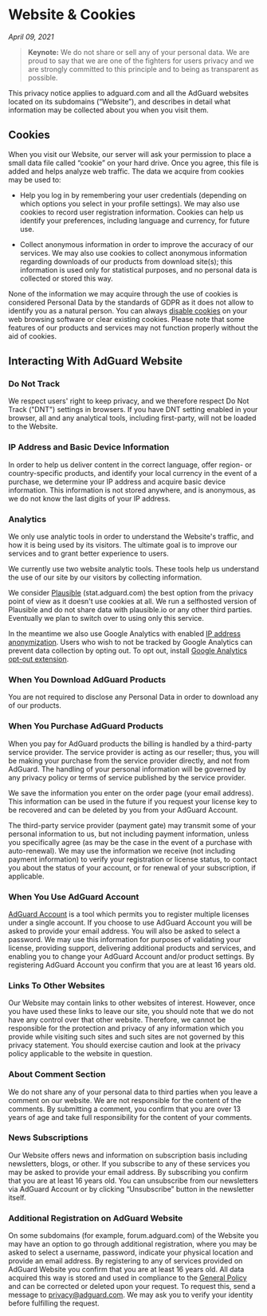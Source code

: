 # Website & Cookies
*April 09, 2021*
> **Keynote:** We do not share or sell any of your personal data. We are proud to say that we are one of the fighters for users privacy and we are strongly committed to this principle and to being as transparent as possible.

This privacy notice applies to adguard.com and all the AdGuard websites located on its subdomains (“Website”), and describes in detail what information may be collected about you when you visit them.

## Cookies

When you visit our Website, our server will ask your permission to place a small data file called “cookie” on your hard drive. Once you agree, this file is added and helps analyze web traffic. The data we acquire from cookies may be used to:

* Help you log in by remembering your user credentials (depending on which options you select in your profile settings). We may also use cookies to record user registration information. Cookies can help us identify your preferences, including language and currency, for future use.

* Collect anonymous information in order to improve the accuracy of our services. We may also use cookies to collect anonymous information regarding downloads of our products from download site(s); this information is used only for statistical purposes, and no personal data is collected or stored this way.

None of the information we may acquire through the use of cookies is considered Personal Data by the standards of GDPR as it does not allow to identify you as a natural person. You can always [disable cookies](http://www.wikihow.com/Disable-Cookies) on your web browsing software or clear existing cookies. Please note that some features of our products and services may not function properly without the aid of cookies.

## Interacting With AdGuard Website

### Do Not Track

We respect users' right to keep privacy, and we therefore respect Do Not Track ("DNT") settings in browsers. If you have DNT setting enabled in your browser, all and any analytical tools, including first-party, will not be loaded to the Website.

### IP Address and Basic Device Information

In order to help us deliver content in the correct language, offer region- or country-specific products, and identify your local currency in the event of a purchase, we determine your IP address and acquire basic device information. This information is not stored anywhere, and is anonymous, as we do not know the last digits of your IP address.

### Analytics

We only use analytic tools in order to understand the Website's traffic, and how it is being used by its visitors. The ultimate goal is to improve our services and to grant better experience to users. 

We currently use two website analytic tools. These tools help us understand the use of our site by our visitors by collecting information. 

We consider [Plausible](https://plausible.io) (stat.adguard.com) the best option from the privacy point of view as it doesn't use cookies at all. We run a selfhosted version of Plausible and do not share data with plausible.io or any other third parties. Eventually we plan to switch over to using only this service.  

In the meantime we also use Google Analytics with enabled [IP address anonymization](https://support.google.com/analytics/answer/2763052?hl=en). Users who wish to not be tracked by Google Analytics can prevent data collection by opting out. To opt out, install [Google Analytics opt-out extension](https://tools.google.com/dlpage/gaoptout).

### When You Download AdGuard Products

You are not required to disclose any Personal Data in order to download any of our products.

### When You Purchase AdGuard Products

When you pay for AdGuard products the billing is handled by a third-party service provider. The service provider is acting as our reseller; thus, you will be making your purchase from the service provider directly, and not from AdGuard. The handling of your personal information will be governed by any privacy policy or terms of service published by the service provider.

We save the information you enter on the order page (your email address). This information can be used in the future if you request your license key to be recovered and can be deleted by you from your AdGuard Account. 

The third-party service provider (payment gate) may transmit some of your personal information to us, but not including payment information, unless you specifically agree (as may be the case in the event of a purchase with auto-renewal). We may use the information we receive (not including payment information) to verify your registration or license status, to contact you about the status of your account, or for renewal of your subscription, if applicable.

### When You Use AdGuard Account

[AdGuard Account](https://adguard.com/account/login.html) is a tool which permits you to register multiple licenses under a single account. If you choose to use AdGuard Account you will be asked to provide your email address. You will also be asked to select a password. We may use this information for purposes of validating your license, providing support, delivering additional products and services, and enabling you to change your AdGuard Account and/or product settings. By registering AdGuard Account you confirm that you are at least 16 years old.

### Links To Other Websites 

Our Website may contain links to other websites of interest. However, once you have used these links to leave our site, you should note that we do not have any control over that other website. Therefore, we cannot be responsible for the protection and privacy of any information which you provide while visiting such sites and such sites are not governed by this privacy statement. You should exercise caution and look at the privacy policy applicable to the website in question.

### About Comment Section 

We do not share any of your personal data to third parties when you leave a comment on our website. We are not responsible for the content of the comments. By submitting a comment, you confirm that you are over 13 years of age and take full responsibility for the content of your comments.

### News Subscriptions

Our Website offers news and information on subscription basis including newsletters, blogs, or other. If you subscribe to any of these services you may be asked to provide your email address. By subscribing you confirm that you are at least 16 years old.
You can unsubscribe from our newsletters via AdGuard Account or by clicking “Unsubscribe” button in the newsletter itself.

### Additional Registration on AdGuard Website

On some subdomains (for example, forum.adguard.com) of the Website you may have an option to go through additional registration, where you may be asked to select a username, password, indicate your physical location and provide an email address. By registering to any of services provided on AdGuard Website you confirm that you are at least 16 years old. All data acquired this way is stored and used in compliance to the [General Policy](https://adguard.com/privacy.html) and can be corrected or deleted upon your request. To request this, send a message to privacy@adguard.com. We may ask you to verify your identity before fulfilling the request.
